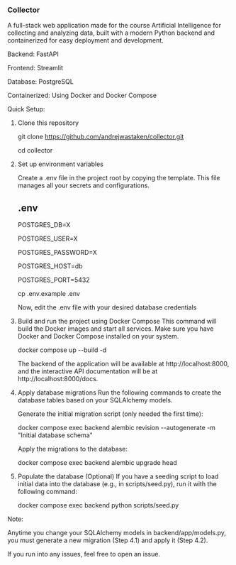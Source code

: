### Collector 
A full-stack web application made for the course Artificial Intelligence for collecting and analyzing data, built with a modern Python backend and containerized for easy deployment and development.

Backend: FastAPI

Frontend: Streamlit

Database: PostgreSQL

Containerized: Using Docker and Docker Compose

Quick Setup:
1. Clone this repository

    git clone https://github.com/andrejwastaken/collector.git

    cd collector

2. Set up environment variables

    Create a .env file in the project root by copying the template.
    This file manages all your secrets and configurations.
    ## .env
    POSTGRES_DB=X

    POSTGRES_USER=X

    POSTGRES_PASSWORD=X

    POSTGRES_HOST=db

    POSTGRES_PORT=5432
   
    cp .env.example .env

   Now, edit the .env file with your desired database credentials


3. Build and run the project using Docker Compose
This command will build the Docker images and start all services. Make sure you have Docker and Docker Compose installed on your system.

    docker compose up --build -d

    The backend of the application will be available at http://localhost:8000, and the interactive API documentation will be at http://localhost:8000/docs.

4. Apply database migrations
    Run the following commands to create the database tables based on your SQLAlchemy models.

    Generate the initial migration script (only needed the first time):

    docker compose exec backend alembic revision --autogenerate -m "Initial database schema"

    Apply the migrations to the database:

    docker compose exec backend alembic upgrade head

5. Populate the database (Optional)
    If you have a seeding script to load initial data into the database (e.g., in scripts/seed.py), run it with the following command:

    docker compose exec backend python scripts/seed.py

Note:

Anytime you change your SQLAlchemy models in backend/app/models.py, you must generate a new migration (Step 4.1) and apply it (Step 4.2).

If you run into any issues, feel free to open an issue.
